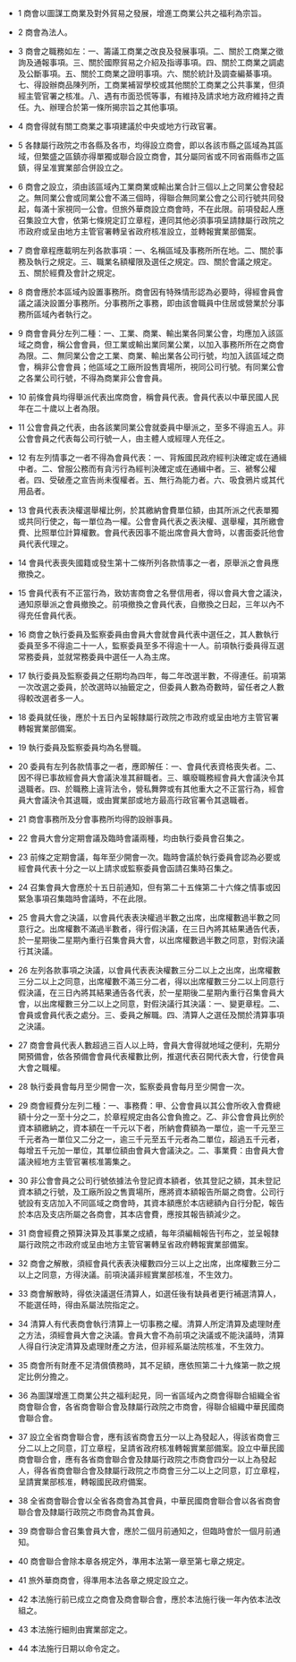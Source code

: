* 1 商會以圖謀工商業及對外貿易之發展，增進工商業公共之福利為宗旨。

* 2 商會為法人。

* 3 商會之職務如左：一、籌議工商業之改良及發展事項。二、關於工商業之徵詢及通報事項。三、關於國際貿易之介紹及指導事項。四、關於工商業之調處及公斷事項。五、關於工商業之證明事項。六、關於統計及調查編綦事項。七、得設辦商品陳列所，工商業補習學校或其他關於工商業之公共事業，但須經主管官署之核准。八、遇有市面恐慌等事，有維持及請求地方政府維持之責任。九、辦理合於第一條所揭宗旨之其他事項。

* 4 商會得就有關工商業之事項建議於中央或地方行政官署。

* 5 各隸屬行政院之市各縣及各市，均得設立商會，即以各該市縣之區域為其區域，但繁盛之區鎮亦得單獨或聯合設立商會，其分屬同省或不同省兩縣市之區鎮，得呈准實業部合併設立之。

* 6 商會之設立，須由該區域內工業商業或輸出業合計三個以上之同業公會發起之。無同業公會或同業公會不滿三個時，得聯合無同業公會之公司行號共同發起，每滿十家視同一公會。但旅外華商設立商會時，不在此限。前項發起人應召集設立大會，依第七條規定訂立章程，連同其他必須事項呈請隸屬行政院之市政府或呈由地方主管官署轉呈省政府核准設立，並轉報實業部備案。

* 7 商會章程應載明左列各款事項：一、名稱區域及事務所所在地。二、關於事務及執行之規定。三、職業名額權限及選任之規定。四、關於會議之規定。五、關於經費及會計之規定。

* 8 商會應於本區域內設置事務所。商會因有特殊情形認為必要時，得經會員會議之議決設置分事務所。分事務所之事務，即由該會職員中住居或營業於分事務所區域內者執行之。

* 9 商會會員分左列二種：一、工業、商業、輸出業各同業公會，均應加入該區域之商會，稱公會會員，但工業或輸出業同業公業，以加入事務所所在之商會為限。二、無同業公會之工業、商業、輸出業各公司行號，均加入該區域之商會，稱非公會會員；他區域之工廠所設售賣場所，視同公司行號。有同業公會之各業公司行號，不得為商業非公會會員。

* 10 前條會員均得舉派代表出席商會，稱會員代表。會員代表以中華民國人民年在二十歲以上者為限。

* 11 公會會員之代表，由各該業同業公會就委員中舉派之，至多不得逾五人。非公會會員之代表每公司行號一人，由主體人或經理人充任之。

* 12 有左列情事之一者不得為會員代表：一、背叛國民政府經判決確定或在通緝中者。二、曾服公務而有貪污行為經判決確定或在通緝中者。三、褫奪公權者。四、受破產之宣告尚未復權者。五、無行為能力者。六、吸食鴉片或其代用品者。

* 13 會員代表表決權選舉權比例，於其繳納會費單位額，由其所派之代表單獨或共同行使之，每一單位為一權。公會會員代表之表決權、選舉權，其所繳會費、比照單位計算權數。會員代表因事不能出席會員大會時，以書面委託他會員代表代理之。

* 14 會員代表喪失國籍或發生第十二條所列各款情事之一者，原舉派之會員應撤換之。

* 15 會員代表有不正當行為，致妨害商會之名譽信用者，得以會員大會之議決，通知原舉派之會員撤換之。前項撤換之會員代表，自撤換之日起，三年以內不得充任會員代表。

* 16 商會之執行委員及監察委員由會員大會就會員代表中選任之，其人數執行委員至多不得逾二十一人，監察委員至多不得逾十一人。前項執行委員得互選常務委員，並就常務委員中選任一人為主席。

* 17 執行委員及監察委員之任期均為四年，每二年改選半數，不得連任。前項第一次改選之委員，於改選時以抽籤定之，但委員人數為奇數時，留任者之人數得較改選者多一人。

* 18 委員就任後，應於十五日內呈報隸屬行政院之市政府或呈由地方主管官署轉報實業部備案。

* 19 執行委員及監察委員均為名譽職。

* 20 委員有左列各款情事之一者，應即解任：一、會員代表資格喪失者。二、因不得已事故經會員大會議決准其辭職者。三、曠廢職務經會員大會議決令其退職者。四、於職務上違背法令，營私舞弊或有其他重大之不正當行為，經會員大會議決令其退職，或由實業部或地方最高行政官署令其退職者。

* 21 商會事務所及分會事務所均得酌設辦事員。

* 22 會員大會分定期會議及臨時會議兩種，均由執行委員會召集之。

* 23 前條之定期會議，每年至少開會一次。臨時會議於執行委員會認為必要或經會員代表十分之一以上請求或監察委員會函請召集時召集之。

* 24 召集會員大會應於十五日前通知，但有第二十五條第二十六條之情事或因緊急事項召集臨時會議時，不在此限。

* 25 會員大會之決議，以會員代表表決權過半數之出席，出席權數過半數之同意行之。出席權數不滿過半數者，得行假決議，在三日內將其結果通告代表，於一星期後二星期內重行召集會員大會，以出席權數過半數之同意，對假決議行其決議。

* 26 左列各款事項之決議，以會員代表表決權數三分二以上之出席，出席權數三分二以上之同意，出席權數不滿三分二者，得以出席權數三分二以上同意行假決議，在三日內將其結果通告各代表，於一星期後二星期內重行召集會員大會，以出席權數三分二以上之同意，對假決議行其決議：一、變更章程。二、會員或會員代表之處分。三、委員之解職。四、清算人之選任及關於清算事項之決議。

* 27 商會會員代表人數超過三百人以上時，會員大會得就地域之便利，先期分開預備會，依各預備會會員代表權數比例，推選代表召開代表大會，行使會員大會之職權。

* 28 執行委員會每月至少開會一次，監察委員會每月至少開會一次。

* 29 商會經費分左列二種：一、事務費：甲、公會會員以其公會所收入會費總額十分之一至十分之二，於章程規定由各公會負擔之。乙、非公會會員比例於資本額繳納之，資本額在一千元以下者，所納會費額為一單位，逾一千元至三千元者為一單位又二分之一，逾三千元至五千元者為二單位，超過五千元者，每增五千元加一單位，其單位額由會員大會議決之。二、事業費：由會員大會議決經地方主管官署核准籌集之。

* 30 非公會會員之公司行號依據法令登記資本額者，依其登記之額，其未登記資本額之行號，及工廠所設之售賣場所，應將資本額報告所屬之商會。公司行號設有支店加入不同區域之商會時，其資本額應於本店總額內自行分配，報告於本店及支店所屬之各商會，其本店會費，應按其報告額減少之。

* 31 商會經費之預算決算及其事業之成績，每年須編輯報告刊布之，並呈報隸屬行政院之市政府或呈由地方主管官署轉呈省政府轉報實業部備案。

* 32 商會之解散，須經會員代表表決權數四分三以上之出席，出席權數三分二以上之同意，方得決議。前項決議非經實業部核准，不生效力。

* 33 商會解散時，得依決議選任清算人，如選任後有缺員者更行補選清算人，不能選任時，得由系屬法院指定之。

* 34 清算人有代表商會執行清算上一切事務之權。清算人所定清算及處理財產之方法，須經會員大會之決議。會員大會不為前項之決議或不能決議時，清算人得自行決定清算及處理財產之方法，但非經系屬法院核准，不生效力。

* 35 商會所有財產不足清償債務時，其不足額，應依照第二十九條第一款之規定比例分擔之。

* 36 為圖謀增進工商業公共之福利起見，同一省區域內之商會得聯合組織全省商會聯合會，各省商會聯合會及隸屬行政院之市商會，得聯合組織中華民國商會聯合會。

* 37 設立全省商會聯合會，應有該省商會五分一以上為發起人，得該省商會三分二以上之同意，訂立章程，呈請省政府核准轉報實業部備案。設立中華民國商會聯合會，應有各省商會聯合會及隸屬行政院之市商會四分一以上為發起人，得各省商會聯合會及隸屬行政院之市商會三分二以上之同意，訂立章程，呈請實業部核准，轉報國民政府備案。

* 38 全省商會聯合會以全省各商會為其會員，中華民國商會聯合會以各省商會聯合會及隸屬行政院之市商會為其會員。

* 39 商會聯合會召集會員大會，應於二個月前通知之，但臨時會於一個月前通知。

* 40 商會聯合會除本章各規定外，準用本法第一章至第七章之規定。

* 41 旅外華商商會，得準用本法各章之規定設立之。

* 42 本法施行前已成立之商會及商會聯合會，應於本法施行後一年內依本法改組之。

* 43 本法施行細則由實業部定之。

* 44 本法施行日期以命令定之。

